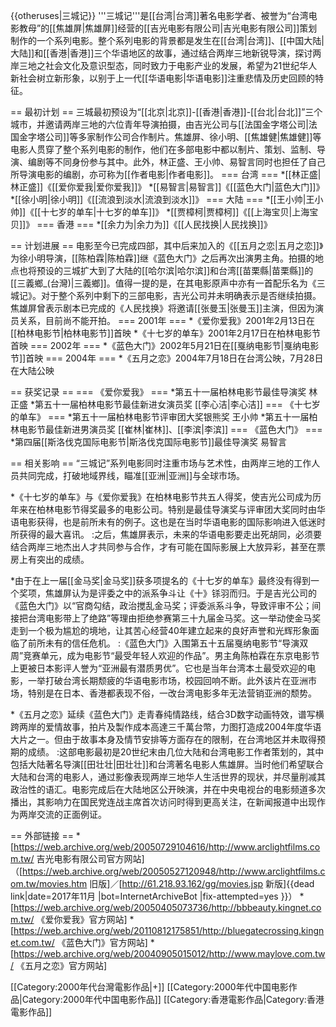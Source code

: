 {{otheruses|三城记}}
'''三城记'''是[[台湾|台湾]]著名电影学者、被誉为“台湾电影教母”的[[焦雄屏|焦雄屏]]经营的[[吉光电影有限公司|吉光电影有限公司]]策划制作的一个系列电影。整个系列电影的背景都是发生在[[台湾|台湾]]、[[中国大陆|大陆]]和[[香港|香港]]三个华语地区的故事，通过结合两岸三地新锐导演，探讨两岸三地之社会文化及意识型态，同时致力于电影产业的发展，希望为21世纪华人新社会树立新形象，以别于上一代[[华语电影|华语电影]]注重悲情及历史回顾的特征。

== 最初计划 ==
三城最初预设为“[[北京|北京]]-[[香港|香港]]-[[台北|台北]]”三个城市，并邀请两岸三地的六位青年导演拍摄，由吉光公司与[[法国金字塔公司|法国金字塔公司]]等多家制作公司合作制片。焦雄屏、徐小明、[[焦雄健|焦雄健]]等电影人贯穿了整个系列电影的制作，他们在多部电影中都以制片、策划、监制、导演、编剧等不同身份参与其中。此外，林正盛、王小帅、易智言同时也担任了自己所导演电影的编剧，亦可称为[[作者电影|作者电影]]。
=== 台湾 ===
*[[林正盛|林正盛]]《[[爱你爱我|爱你爱我]]》
*[[易智言|易智言]]《[[蓝色大门|蓝色大门]]》
*[[徐小明|徐小明]]《[[流浪到淡水|流浪到淡水]]》
=== 大陆 ===
*[[王小帅|王小帅]]《[[十七岁的单车|十七岁的单车]]》
*[[贾樟柯|贾樟柯]]《[[上海宝贝|上海宝贝]]》
=== 香港 ===
*[[余力为|余力为]]《[[人民找换|人民找换]]》

== 计划进展 ==
电影至今已完成四部，其中后来加入的《[[五月之恋|五月之恋]]》为徐小明导演，[[陈柏霖|陈柏霖]]继《蓝色大门》之后再次出演男主角。拍摄的地点也将预设的三城扩大到了大陆的[[哈尔滨|哈尔滨]]和台湾[[苗栗縣|苗栗縣]]的[[三義鄉_(台灣)|三義鄉]]。值得一提的是，在其电影原声中亦有一首配乐名为《三城记》。对于整个系列中剩下的三部电影，吉光公司并未明确表示是否继续拍摄。焦雄屏曾表示剧本已完成的《人民找换》将邀请[[张曼玉|张曼玉]]主演，但因为演员关系，目前尚不能开拍。
=== 2001年 ===
*《爱你爱我》2001年2月13日在[[柏林电影节|柏林电影节]]首映
*《十七岁的单车》2001年2月17日在柏林电影节首映
=== 2002年 ===
*《蓝色大门》2002年5月21日在[[戛纳电影节|戛纳电影节]]首映
=== 2004年 ===
*《五月之恋》2004年7月18日在台湾公映，7月28日在大陆公映

== 获奖记录 ==
=== 《爱你爱我》 ===
*第五十一届柏林电影节最佳导演奖 林正盛
*第五十一届柏林电影节最佳新进女演员奖 [[李心洁|李心洁]]
=== 《十七岁的单车》 ===
*第五十一届柏林电影节评审团大奖银熊奖 王小帅
*第五十一届柏林电影节最佳新进男演员奖 [[崔林|崔林]]、[[李滨|李滨]]
=== 《蓝色大门》 ===
*第四届[[斯洛伐克国际电影节|斯洛伐克国际电影节]]最佳导演奖 易智言

== 相关影响 ==
“三城记”系列电影同时注重市场与艺术性，由两岸三地的工作人员共同完成，打破地域界线，瞄准[[亚洲|亚洲]]与全球市场。

*《十七岁的单车》与《爱你爱我》在柏林电影节共五人得奖，使吉光公司成为历年来在柏林电影节得奖最多的电影公司。特别是最佳导演奖与评审团大奖同时由华语电影获得，也是前所未有的例子。这也是在当时华语电影的国际影响进入低迷时所获得的最大喜讯。
:之后，焦雄屏表示，未来的华语电影要走出死胡同，必须要结合两岸三地杰出人才共同参与合作，才有可能在国际影展上大放异彩，甚至在票房上有突出的成绩。

*由于在上一届[[金马奖|金马奖]]获多项提名的《十七岁的单车》最终没有得到一个奖项，焦雄屏认为是评委之中的派系争斗让《十》铩羽而归。于是吉光公司的《蓝色大门》以“官商勾结，政治搅乱金马奖；评委派系斗争，导致评审不公；间接把台湾电影带上了绝路”等理由拒绝参赛第三十九届金马奖。这一举动使金马奖走到一个极为尴尬的境地，让其苦心经营40年建立起来的良好声誉和光辉形象面临了前所未有的信任危机。
:《蓝色大门》入围第五十五届戛纳电影节“导演双周”竞赛单元，成为电影节“最受年轻人欢迎的作品”。男主角陈柏霖在东京电影节上更被日本影评人誉为“亚洲最有潜质男优”。它也是当年台湾本土最受欢迎的电影，一举打破台湾长期颓疲的华语电影市场，校园回响不断。此外该片在亚洲市场，特别是在日本、香港都表现不俗，一改台湾电影多年无法营销亚洲的颓势。

*《五月之恋》延续《蓝色大门》走青春纯情路线，结合3D数字动画特效，谱写横跨两岸的爱情故事，拍片及製作成本高達三千萬台幣，力图打造成2004年度华语大片之一。但由于故事本身及情节安排等方面存在的限制，在台湾地区并未取得预期的成绩。
:这部电影最初是20世纪末由几位大陆和台湾电影工作者策划的，其中包括大陆著名导演[[田壮壮|田壮壮]]和台湾著名电影人焦雄屏。当时他们希望联合大陆和台湾的电影人，通过影像表现两岸三地华人生活世界的现状，并尽量削减其政治性的语汇。电影完成后在大陆地区公开映演，并在中央电视台的电影频道多次播出，其影响力在国民党连战主席首次访问时得到更高关注，在新闻报道中出现作为两岸交流的正面例证。

== 外部链接 ==
*[https://web.archive.org/web/20050729104616/http://www.arclightfilms.com.tw/ 吉光电影有限公司官方网站]（[https://web.archive.org/web/20050527120948/http://www.arclightfilms.com.tw/movies.htm 旧版]／[http://61.218.93.162/gg/movies.jsp 新版]{{dead link|date=2017年11月 |bot=InternetArchiveBot |fix-attempted=yes }}）
*[https://web.archive.org/web/20050405073736/http://bbbeauty.kingnet.com.tw/ 《爱你爱我》官方网站]
*[https://web.archive.org/web/20110812175851/http://bluegatecrossing.kingnet.com.tw/ 《蓝色大门》官方网站]
*[https://web.archive.org/web/20040905015012/http://www.maylove.com.tw/ 《五月之恋》官方网站]

[[Category:2000年代台灣電影作品|+]]
[[Category:2000年代中国电影作品|Category:2000年代中国电影作品]]
[[Category:香港電影作品|Category:香港電影作品]]